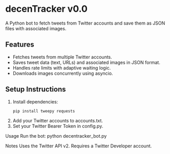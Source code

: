 # decenTracker v0.0

A Python bot to fetch tweets from Twitter accounts and save them as JSON files with associated images.

## Features
- Fetches tweets from multiple Twitter accounts.
- Saves tweet data (text, URLs) and associated images in JSON format.
- Handles rate limits with adaptive waiting logic.
- Downloads images concurrently using asyncio.

## Setup Instructions
1. Install dependencies:
   ```bash
   pip install tweepy requests

2. Add your Twitter accounts to accounts.txt.
3. Set your Twitter Bearer Token in config.py.

Usage
Run the bot: python decentracker_bot.py

Notes
Uses the Twitter API v2.
Requires a Twitter Developer account.